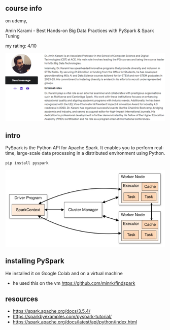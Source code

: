 #

## course info

on udemy,

Amin Karami - Best Hands-on Big Data Practices with PySpark & Spark Tuning

my rating: 4/10

![a](img/2024-12-23-10-44-31.png)

## intro

PySpark is the Python API for Apache Spark. It enables you to perform real-time, large-scale data processing in a distributed environment using Python.

```bash
pip install pyspark
```

![a](img/2024-12-23-10-21-54.png)

## installing PySpark

He installed it on Google Colab and on a virtual machine

* he used this on the vm <https://github.com/minrk/findspark>

## resources

* <https://spark.apache.org/docs/3.5.4/>
* <https://sparkbyexamples.com/pyspark-tutorial/>
* <https://spark.apache.org/docs/latest/api/python/index.html>
